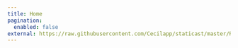 ```yaml
---
title: Home
pagination:
  enabled: false
external: https://raw.githubusercontent.com/Cecilapp/staticast/master/README.md
---
```

